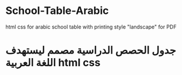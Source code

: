 # School-Table-Arabic
html css for arabic school table with printing style "landscape" for PDF
 # جدول الحصص الدراسية مصمم ليستهدف اللغة العربية html css
